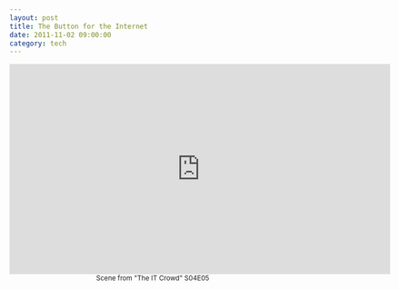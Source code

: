 ```yaml
---
layout: post
title: The Button for the Internet
date: 2011-11-02 09:00:00
category: tech
---
```

<p style="text-align: center;">
<iframe width="670" height="370" src="https://www.youtube-nocookie.com/embed/YDNmyyrEZho" frameborder="0" allowfullscreen></iframe>
<br/><small>Scene from "The IT Crowd" S04E05</small></p>
